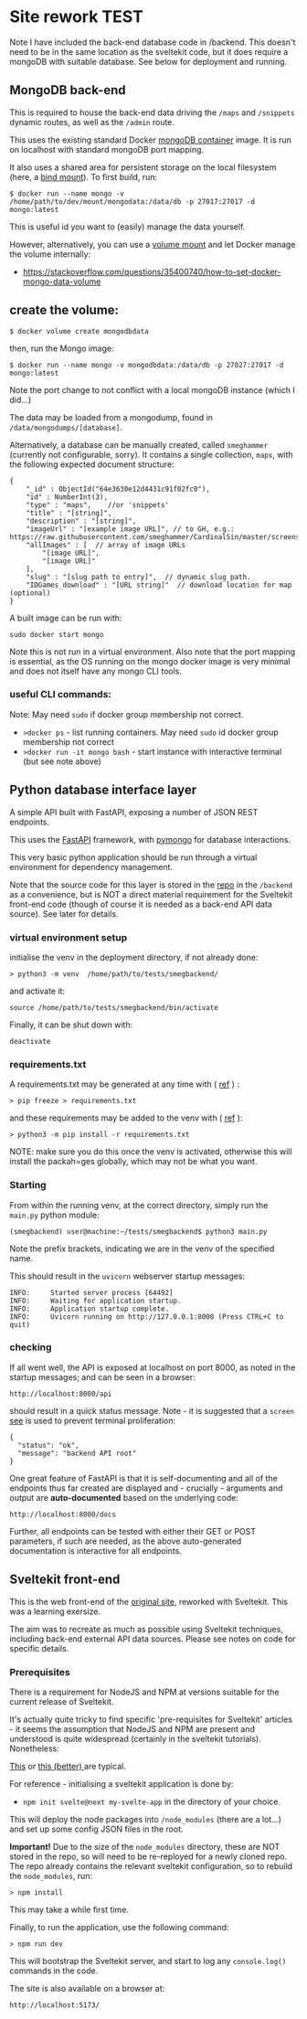 # Site rework TEST

Note I have included the back-end database code in /backend. This doesn't need to be in the same location as the sveltekit code, but it does require a mongoDB with suitable database. See below for deployment and running.

## MongoDB back-end
This is required to house the back-end data driving the `/maps` and `/snippets` dynamic routes, as well as the `/admin` route.

This uses the existing standard Docker [mongoDB container](https://hub.docker.com/_/mongo) image.
It is run on localhost with standard mongoDB port mapping. 

It also uses a shared area for persistent storage on the local filesystem (here, a [bind mount](https://docs.docker.com/engine/storage/bind-mounts/)). To first build, run:

`$ docker run --name mongo -v /home/path/to/dev/mount/mongodata:/data/db -p 27017:27017 -d mongo:latest`

This is useful id you want to (easily) manage the data yourself. 

However, alternatively, you can use a [volume mount](https://docs.docker.com/engine/storage/#volume-mounts) and let Docker manage the volume internally:

 - https://stackoverflow.com/questions/35400740/how-to-set-docker-mongo-data-volume

## create the volume:

`$ docker volume create mongodbdata`

then, run the Mongo image:

`$ docker run --name mongo -v mongodbdata:/data/db -p 27027:27017 -d mongo:latest`

Note the port change to not conflict with a local mongoDB instance (which I did...)

The data may be loaded from a mongodump, found in `/data/mongodumps/[database]`.

Alternatively, a database can be manually created, called `smeghammer` (currently not configurable, sorry). It contains a single collection, `maps`, with the following expected document structure:

```
{
    "_id" : ObjectId("64e3630e12d4431c91f02fc0"),
    "id" : NumberInt(3),
    "type" : "maps",    //or 'snippets'
    "title" : "[string]",
    "description" : "[string]",
    "imageUrl" : "[example image URL]", // to GH, e.g.: https://raw.githubusercontent.com/smeghammer/CardinalSin/master/screenshots/2.png
    "allImages" : [  // array of image URLs
        "[image URL]",
        "[image URL]"
    ],
    "slug" : "[slug path to entry]",  // dynamic slug path. 
    "IDGames_download" : "[URL string]"  // download location for map (optional)
}

```

A built image can be run with:

`sudo docker start mongo`

Note this is not run in a virtual environment. Also note that the port mapping is essential, as the OS running on the mongo docker image is very minimal and does not itself have any mongo CLI tools.

### useful CLI commands:

Note: May need `sudo` if docker group membership not correct.

 - `>docker ps` - list running containers. May need `sudo` id docker group membership not correct
 - `>docker run -it mongo bash` - start instance with interactive terminal (but see note above)


## Python database interface layer
A simple API built with FastAPI, exposing a number of JSON REST endpoints.

This uses the [FastAPI](https://fastapi.tiangolo.com/) framework, with [pymongo](https://pymongo.readthedocs.io/en/stable/) for database interactions.

This very basic python application should be run through a virtual environment for dependency management.

Note that the source code for this layer is stored in the [repo](https://github.com/smeghammer/site_as_svelte) in the `/backend` as a convenience, but is NOT a direct material requirement for the Sveltekit front-end code (though of course it is needed as a back-end API data source). See later for details.


### virtual environment setup

initialise the venv in the deployment directory, if not already done:

`> python3 -m venv  /home/path/to/tests/smegbackend/`

and activate it:

`source /home/path/to/tests/smegbackend/bin/activate`

Finally, it can be shut down with:

`deactivate`

### requirements.txt

A requirements.txt may be generated at any time with ( [ref](https://learnpython.com/blog/python-requirements-file/) ) :

`> pip freeze > requirements.txt`

and these requirements may be added to the venv with ( [ref](https://packaging.python.org/en/latest/guides/installing-using-pip-and-virtual-environments/#using-requirements-files) ):

`> python3 -m pip install -r requirements.txt`

NOTE: make sure you do this once the venv is activated, otherwise this will install the packah=ges globally, which may not be what you want.


### Starting

From within the running venv, at the correct directory, simply run the `main.py` python module:

`(smegbackend) user@machine:~/tests/smegbackend$ python3 main.py`

Note the prefix brackets, indicating we are in the venv of the specified name.

This should result in the `uvicorn` webserver startup messages:

```
INFO:     Started server process [64492]
INFO:     Waiting for application startup.
INFO:     Application startup complete.
INFO:     Uvicorn running on http://127.0.0.1:8000 (Press CTRL+C to quit)
```


### checking

If all went well, the API is exposed at localhost on port 8000, as noted in the startup messages; and can be seen in a browser:

`http://localhost:8000/api`

should result in a quick status message. Note - it is suggested that a `screen` [see](https://www.fullstackpython.com/screen.html) is used to prevent terminal proliferation:

```
{
  "status": "ok",
  "message": "backend API root"
}
```

One great feature of FastAPI is that it is self-documenting and all of the endpoints thus far created are displayed and - crucially - arguments and output are **auto-documented** based on the underlying code:

`http://localhost:8000/docs`

Further, all endpoints can be tested with either their GET or POST parameters, if such are needed, as the above auto-generated documentation is interactive for all endpoints.


## Sveltekit front-end

This is the web front-end of the [original site](https://www.smeghammer.com), reworked with Sveltekit. This was a learning exersize.

The aim was to recreate as much as possible using Sveltekit techniques, including back-end external API data sources. Please see notes on code for specific details.

### Prerequisites
There is a requirement for NodeJS and NPM at versions suitable for the current release of Sveltekit. 

It's actually quite tricky to find specific 'pre-requisites for Sveltekit' articles - it seems the assumption that NodeJS and NPM are present and understood is quite widespread (certainly in the sveltekit tutorials). Nonetheless:

[This](https://developer.mozilla.org/en-US/docs/Learn/Tools_and_testing/Client-side_JavaScript_frameworks/Svelte_getting_started#requirements) or [this (better) ](https://hackernoon.com/getting-started-building-a-svelte-app-with-sveltekit) are typical. 

For reference - initialising a sveltekit application is done by:

 - `npm init svelte@next my-svelte-app` in the directory of your choice.

This will deploy the node packages into `/node_modules` (there are a lot...) and set up some config JSON files in the root.


**Important!** Due to the size of the `node_modules` directory, these are NOT stored in the repo, so will need to be re-reployed for a newly cloned repo. The repo already contains the relevant sveltekit configuration, so to rebuild the `node_modules`, run:

`> npm install`

This may take a while first time.

Finally, to run the application, use the following command:

`> npm run dev`

This will bootstrap the Sveltekit server, and start to log any `console.log()` commands in the code.

The site is also available on a browser at:

`http://localhost:5173/`







